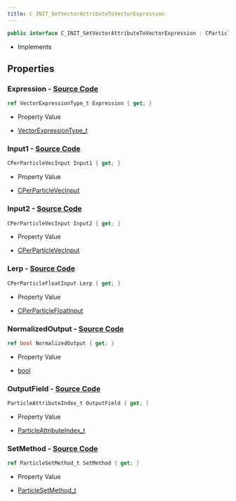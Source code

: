 ```yaml
---
title: C_INIT_SetVectorAttributeToVectorExpression
---
```


```csharp
public interface C_INIT_SetVectorAttributeToVectorExpression : CParticleFunctionInitializer, CParticleFunction, ISchemaClass<CParticleFunction>, ISchemaClass<CParticleFunctionInitializer>, ISchemaClass<C_INIT_SetVectorAttributeToVectorExpression>, ISchemaField, ISchemaClass, INativeHandle
```

- Implements

## Properties

### **Expression** - [Source Code](https://github.com/swiftly-solution/swiftlys2/blob/main/managed/src/SwiftlyS2.Generated/Schemas/Interfaces/C_INIT_SetVectorAttributeToVectorExpression.cs#L16)

```csharp
ref VectorExpressionType_t Expression { get; }
```

- Property Value

- [VectorExpressionType_t](/docs/api/shared/schemadefinitions/vectorexpressiontype_t)

### **Input1** - [Source Code](https://github.com/swiftly-solution/swiftlys2/blob/main/managed/src/SwiftlyS2.Generated/Schemas/Interfaces/C_INIT_SetVectorAttributeToVectorExpression.cs#L18)

```csharp
CPerParticleVecInput Input1 { get; }
```

- Property Value

- [CPerParticleVecInput](/docs/api/shared/schemadefinitions/cperparticlevecinput)

### **Input2** - [Source Code](https://github.com/swiftly-solution/swiftlys2/blob/main/managed/src/SwiftlyS2.Generated/Schemas/Interfaces/C_INIT_SetVectorAttributeToVectorExpression.cs#L20)

```csharp
CPerParticleVecInput Input2 { get; }
```

- Property Value

- [CPerParticleVecInput](/docs/api/shared/schemadefinitions/cperparticlevecinput)

### **Lerp** - [Source Code](https://github.com/swiftly-solution/swiftlys2/blob/main/managed/src/SwiftlyS2.Generated/Schemas/Interfaces/C_INIT_SetVectorAttributeToVectorExpression.cs#L22)

```csharp
CPerParticleFloatInput Lerp { get; }
```

- Property Value

- [CPerParticleFloatInput](/docs/api/shared/schemadefinitions/cperparticlefloatinput)

### **NormalizedOutput** - [Source Code](https://github.com/swiftly-solution/swiftlys2/blob/main/managed/src/SwiftlyS2.Generated/Schemas/Interfaces/C_INIT_SetVectorAttributeToVectorExpression.cs#L28)

```csharp
ref bool NormalizedOutput { get; }
```

- Property Value

- [bool](https://learn.microsoft.com/dotnet/api/system.boolean)

### **OutputField** - [Source Code](https://github.com/swiftly-solution/swiftlys2/blob/main/managed/src/SwiftlyS2.Generated/Schemas/Interfaces/C_INIT_SetVectorAttributeToVectorExpression.cs#L24)

```csharp
ParticleAttributeIndex_t OutputField { get; }
```

- Property Value

- [ParticleAttributeIndex_t](/docs/api/shared/schemadefinitions/particleattributeindex_t)

### **SetMethod** - [Source Code](https://github.com/swiftly-solution/swiftlys2/blob/main/managed/src/SwiftlyS2.Generated/Schemas/Interfaces/C_INIT_SetVectorAttributeToVectorExpression.cs#L26)

```csharp
ref ParticleSetMethod_t SetMethod { get; }
```

- Property Value

- [ParticleSetMethod_t](/docs/api/shared/schemadefinitions/particlesetmethod_t)

